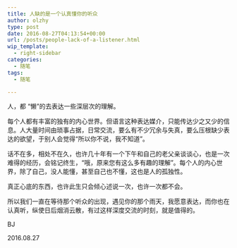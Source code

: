 ```yaml
---
title: 人缺的是一个认真懂你的听众
author: olzhy
type: post
date: 2016-08-27T04:13:54+00:00
url: /posts/people-lack-of-a-listener.html
wip_template:
  - right-sidebar
categories:
  - 随笔
tags:
  - 随笔

---
```

人，都 “懒”的去表达一些深层次的理解。 

每个人都有丰富的独有的内心世界。但语言这种表达媒介，只能传达少之又少的信息。人大量时间由琐事占据，日常交流，要么有不少冗余与失真，要么压根缺少表达的欲望，于别人会觉得“所以你不说，我不知道”。

话不在多，相处不在久，也许几十年有一个下午和自己的老父亲谈谈心，也是一次难得的经历，会铭记终生，“哦，原来您有这么多有趣的理解”。每个人的内心世界，除了自己，没人能懂，甚至自己也不懂，这也是人的孤独性。 

真正心底的东西，也许此生只会倾心述说一次，也许一次都不会。

所以我们一直在等待那个听众的出现，遇见你的那个雨天，我愿意表达，而你也在认真听，纵使日后烟消云散，有过这样深度交流的时刻，就是值得的。

BJ
  
2016.08.27